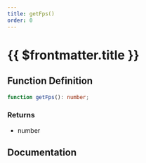 ```yaml
---
title: getFps()
order: 0
---
```


# {{ $frontmatter.title }}

## Function Definition

```ts
function getFps(): number;
```

### Returns

* number

## Documentation

<!--@include: ./parts/getFps.md-->
